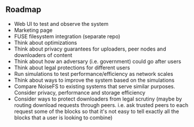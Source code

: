 ## Roadmap
- Web UI to test and observe the system
- Marketing page
- FUSE filesystem integration (separate repo)
- Think about optimizations
- Think about privacy guarantees for uploaders, peer nodes and downloaders of content
- Think about how an adversary (i.e. government) could go after users 
- Think about legal protections for different users
- Run simulations to test performance/efficiency as network scales
- Think about ways to improve the system based on the simulations
- Compare NoiseFS to existing systems that serve similar purposes. Consider privacy, performance and storage efficiency 
- Consider ways to protect downloaders from legal scrutiny (maybe by routing download requests through peers. i.e. ask trusted peers to each request some of the blocks so that it's not easy to tell exactly all the blocks that a user is looking to combine)